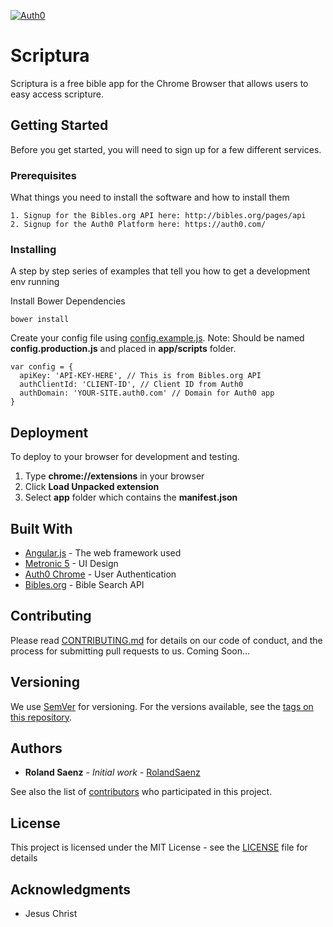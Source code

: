 [![Auth0](http://cdn.auth0.com/oss/badges/a0-badge-dark.png)](https://auth0.com/?utm_source=oss&utm_medium=gp&utm_campaign=oss)

# Scriptura

Scriptura is a free bible app for the Chrome Browser that allows users to easy access scripture.

## Getting Started

Before you get started, you will need to sign up for a few different services.

### Prerequisites

What things you need to install the software and how to install them

```
1. Signup for the Bibles.org API here: http://bibles.org/pages/api
2. Signup for the Auth0 Platform here: https://auth0.com/
```

### Installing

A step by step series of examples that tell you how to get a development env running

Install Bower Dependencies

```
bower install
```

Create your config file using [config.example.js](config.example.js). Note: Should be named __config.production.js__ and placed in __app/scripts__ folder.

```
var config = {
  apiKey: 'API-KEY-HERE', // This is from Bibles.org API
  authClientId: 'CLIENT-ID', // Client ID from Auth0
  authDomain: 'YOUR-SITE.auth0.com' // Domain for Auth0 app
}
```

## Deployment

To deploy to your browser for development and testing.

1. Type **chrome://extensions** in your browser
2. Click **Load Unpacked extension**
3. Select **app** folder which contains the **manifest.json**

## Built With

* [Angular.js](https://github.com/angular/angular.js) - The web framework used
* [Metronic 5](https://themeforest.net/item/metronic-responsive-admin-dashboard-template/4021469) - UI Design
* [Auth0 Chrome](https://github.com/auth0-community/auth0-chrome) - User Authentication
* [Bibles.org](http://bibles.org/pages/api) - Bible Search API

## Contributing

Please read [CONTRIBUTING.md](https://gist.github.com/PurpleBooth/b24679402957c63ec426) for details on our code of conduct, and the process for submitting pull requests to us. Coming Soon...

## Versioning

We use [SemVer](http://semver.org/) for versioning. For the versions available, see the [tags on this repository](https://github.com/your/project/tags).

## Authors

* **Roland Saenz** - *Initial work* - [RolandSaenz](https://github.com/rolandsaenz)

See also the list of [contributors](https://github.com/rolandsaenz/scriptura/contributors) who participated in this project.

## License

This project is licensed under the MIT License - see the [LICENSE](LICENSE) file for details

## Acknowledgments

* Jesus Christ
